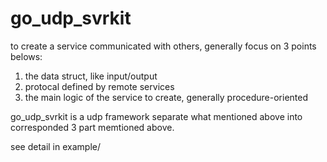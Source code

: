 go_udp_svrkit
=============

to create a service communicated with others, generally focus on 3 points belows:
1. the data struct, like input/output
2. protocal defined by remote services
3. the main logic of the service to create, generally procedure-oriented

go_udp_svrkit is a udp framework separate what mentioned above into corresponded 3 part memtioned above.

see detail in example/
